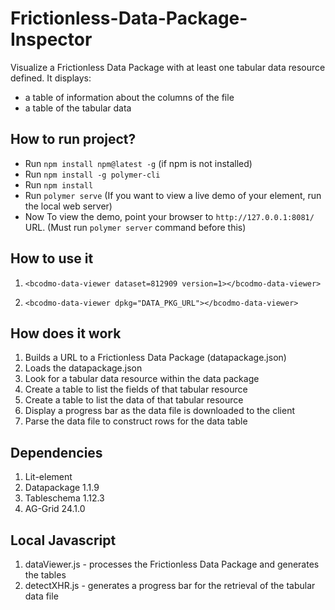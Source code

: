 # Frictionless-Data-Package-Inspector
Visualize a Frictionless Data Package with at least one tabular data resource defined. It displays:
- a table of information about the columns of the file
- a table of the tabular data

## How to run project?

- Run `npm install npm@latest -g` (if npm is not installed)
- Run `npm install -g polymer-cli`
- Run `npm install`
- Run `polymer serve` (If you want to view a live demo of your element, run the local web server)
- Now To view the demo, point your browser to `http://127.0.0.1:8081/` URL. (Must run `polymer server` command before this)

## How to use it

1. `<bcodmo-data-viewer dataset=812909 version=1></bcodmo-data-viewer>`
  
2. `<bcodmo-data-viewer dpkg="DATA_PKG_URL"></bcodmo-data-viewer>`
  
## How does it work

1. Builds a URL to a Frictionless Data Package (datapackage.json)
2. Loads the datapackage.json
3. Look for a tabular data resource within the data package
4. Create a table to list the fields of that tabular resource
5. Create a table to list the data of that tabular resource
6. Display a progress bar as the data file is downloaded to the client
7. Parse the data file to construct rows for the data table

## Dependencies

1. Lit-element
2. Datapackage 1.1.9
3. Tableschema 1.12.3
4. AG-Grid 24.1.0

## Local Javascript

1. dataViewer.js - processes the Frictionless Data Package and generates the tables
2. detectXHR.js - generates a progress bar for the retrieval of the tabular data file
